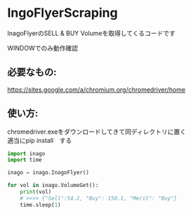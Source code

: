 # IngoFlyerScraping
InagoFlyerのSELL &amp; BUY Volumeを取得してくるコードです

WINDOWでのみ動作確認


必要なもの:
------------------------
https://sites.google.com/a/chromium.org/chromedriver/home



使い方:
-----------------------
chromedriver.exeをダウンロードしてきて同ディレクトリに置く  
適当にpip install　する

```python
import inago
import time

inago = inago.InagoFlyer()

for vol in inago.VolumeGet():
	print(vol)
	# >>>> {"Sell":54.2, "Buy": 150.1, "Merit": "Buy"}
	time.sleep(1)
```
